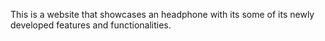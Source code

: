 This is a website that showcases an headphone with its some of its newly developed features and functionalities.